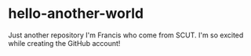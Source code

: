 # hello-another-world
Just another repository
I'm Francis who come from SCUT.
I'm so excited while creating the GitHub account!
